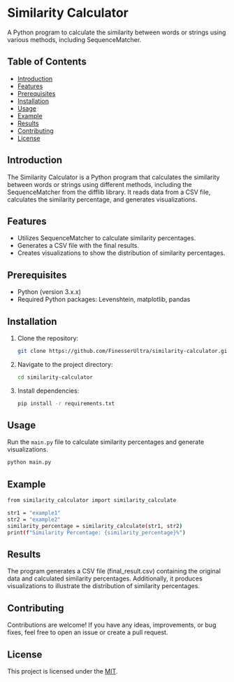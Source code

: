 # Similarity Calculator

A Python program to calculate the similarity between words or strings using various methods, including SequenceMatcher.

## Table of Contents

- [Introduction](#introduction)
- [Features](#features)
- [Prerequisites](#prerequisites)
- [Installation](#installation)
- [Usage](#usage)
- [Example](#example)
- [Results](#results)
- [Contributing](#contributing)
- [License](#license)

## Introduction

The Similarity Calculator is a Python program that calculates the similarity between words or strings using different methods, including the SequenceMatcher from the difflib library. It reads data from a CSV file, calculates the similarity percentage, and generates visualizations.

## Features

- Utilizes SequenceMatcher to calculate similarity percentages.
- Generates a CSV file with the final results.
- Creates visualizations to show the distribution of similarity percentages.

## Prerequisites

- Python (version 3.x.x)
- Required Python packages: Levenshtein, matplotlib, pandas

## Installation

1. Clone the repository:

    ```bash
    git clone https://github.com/FinesserUltra/similarity-calculator.git
    ```

2. Navigate to the project directory:

    ```bash
    cd similarity-calculator
    ```

3. Install dependencies:

    ```bash
    pip install -r requirements.txt
    ```

## Usage

Run the `main.py` file to calculate similarity percentages and generate visualizations.

```bash
python main.py
```

## Example

```bash
from similarity_calculator import similarity_calculate

str1 = "example1"
str2 = "example2"
similarity_percentage = similarity_calculate(str1, str2)
print(f"Similarity Percentage: {similarity_percentage}%")
```

## Results
The program generates a CSV file (final_result.csv) containing the original data and calculated similarity percentages. Additionally, it produces visualizations to illustrate the distribution of similarity percentages.

## Contributing
Contributions are welcome! If you have any ideas, improvements, or bug fixes, feel free to open an issue or create a pull request.

## License
This project is licensed under the [MIT](LICENSE).

